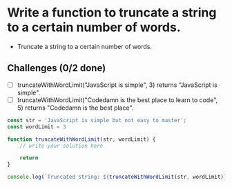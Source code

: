 # Write a function to truncate a string to a certain number of words.

- Truncate a string to a certain number of words.

## Challenges (0/2 done)

- [ ] truncateWithWordLimit("JavaScript is simple", 3) returns "JavaScript is simple".
- [ ] truncateWithWordLimit("Codedamn is the best place to learn to code", 5) returns "Codedamn is the best place".

```js
const str = 'JavaScript is simple but not easy to master';
const wordLimit = 3

function truncateWithWordLimit(str, wordLimit) {
    // write your solution here

    return
}

console.log(`Truncated string: ${truncateWithWordLimit(str, wordLimit)}`)
```
